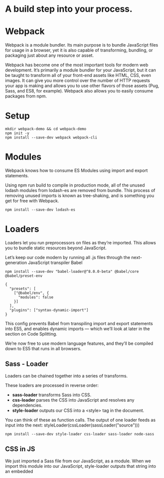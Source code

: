# A build step into your process.

# Webpack
Webpack is a module bundler. Its main purpose is to bundle JavaScript files for usage in a browser, yet it is also capable of transforming, bundling, or packaging just about any resource or asset.

Webpack has become one of the most important tools for modern web development. It’s primarily a module bundler for your JavaScript, but it can be taught to transform all of your front-end assets like HTML, CSS, even images. It can give you more control over the number of HTTP requests your app is making and allows you to use other flavors of those assets (Pug, Sass, and ES8, for example). Webpack also allows you to easily consume packages from npm.

# Setup

```
mkdir webpack-demo && cd webpack-demo
npm init -y
npm install --save-dev webpack webpack-cli
```

# Modules
Webpack knows how to consume ES Modules using import and export statements.

Using npm run build to compile in production mode, all of the unused lodash modules from lodash-es are removed from bundle. This process of removing unused imports is known as tree-shaking, and is something you get for free with Webpack.

```
npm install --save-dev lodash-es
```
# Loaders

Loaders let you run preprocessors on files as they’re imported. This allows you to bundle static resources beyond JavaScript. 

Let’s keep our code modern by running all .js files through the next-generation JavaScript transpiler Babel

```
npm install --save-dev "babel-loader@^8.0.0-beta" @babel/core @babel/preset-env
```

```
{
  "presets": [
    ["@babel/env", {
      "modules": false
    }]
  ],
  "plugins": ["syntax-dynamic-import"]
}
```

This config prevents Babel from transpiling import and export statements into ES5, and enables dynamic imports — which we’ll look at later in the section on Code Splitting.

We’re now free to use modern language features, and they’ll be compiled down to ES5 that runs in all browsers.

## Sass - Loader
Loaders can be chained together into a series of transforms.

These loaders are processed in reverse order:

+ **sass-loader** transforms Sass into CSS.
+ **css-loader**  parses the CSS into JavaScript and resolves any dependencies.
+ **style-loader** outputs our CSS into a &lt;style&gt; tag in the document.

You can think of these as function calls. The output of one loader feeds as input into the next:
	styleLoader(cssLoader(sassLoader("source")))

```
npm install --save-dev style-loader css-loader sass-loader node-sass
```

## CSS in JS
We just imported a Sass file from our JavaScript, as a module.
When we import this module into our JavaScript, style-loader outputs that string into an embedded <style> tag.

## Why would you do such a thing? ##

here are a few reasons to consider:

+ **.** A JavaScript component you may want to include in your project may depend on other assets to function properly (HTML, CSS, Images, SVG). If these can all be bundled together, it’s far easier to import and use.

+ **.** Dead code elimination: When a JS component is no longer imported by your code, the CSS will no longer be imported either. The bundle produced will only ever contain code that does something.

+ **.** CSS Modules: The global namespace of CSS makes it very difficult to be confident that a change to your CSS will not have any side effects. CSS modules change this by making CSS local by default and exposing unique class names that you can reference in your JavaScript.

+ **.** Bring down the number of HTTP requests by bundling/splitting code in clever ways.

# Images - Loader

Handling of images with file-loader

With Webpack, you can optimize this in the case of small images by storing the source of the images as strings inside your JavaScript. By doing this, you preload them and the browser won’t have to fetch them with separate requests later.

```
npm install --save-dev file-loader
```

# Code Splitting

Code splitting is one of the most compelling features of Webpack. This feature allows you to split your code into various bundles which can then be loaded on demand or in parallel. It can be used to achieve smaller bundles and control resource load prioritization which, if used correctly, can have a major impact on load time.

When your app grows, you’ll need to split this up so that the entire codebase isn’t downloaded at the start. A good approach is to use Code Splitting and Lazy Loading to fetch things on demand as the code paths require them.

  button.onclick = () => {
  import(/* webpackChunkName: "chat" */ "./chat").then(chat => {
    chat.init()
  })
}

# Plugins

While loaders operate transforms on single files, plugins operate across larger chunks of code.

Now that we’re bundling our code, external modules and static assets, our bundle will grow — quickly. Plugins are here to help us split our code in clever ways and optimize things for production.

----
# webpack-demo
webpack-demo

How To Use Redis Enterprise Cloud With AWS Lambda
https://www.youtube.com/watch?v=UJHk1cTfs3g

How to deploy your React App to AWS with the Serverless Framework - Full Tutorial with CloudFront
https://www.youtube.com/watch?v=sMZm8HASKlM

Install and Configure Webpack To work with React
https://www.youtube.com/watch?v=9nJ_LgcwUnc

How to deploy binaries and libraries in AWS Lambda | Nodejs
https://www.youtube.com/watch?v=rhY4jVtl0k8

The Serverless Framework with AWS
https://www.youtube.com/playlist?list=PLmexTtcbIn_gP8bpsUsHfv-58KsKPsGEo

How to create MicroService with Aws Lamdba ?
https://www.youtube.com/watch?v=AOn-_yNI1kM

Introduction to TypeScript and AWS lambda functions with TypeScript
https://www.youtube.com/watch?v=BRSVkfetgxQ


Modules
Dependancy Management
Dynamic Loading

	- Modern programming languages
	
How to Build a Serverless Apollo GraphQL Server with AWS Lambda, Webpack and TypeScript
https://itnext.io/how-to-build-a-serverless-apollo-graphql-server-with-aws-lambda-webpack-and-typescript-64a377739208

How to build an Apollo GraphQL server with TypeScript and Webpack Hot Module Replacement
https://medium.com/free-code-camp/build-an-apollo-graphql-server-with-typescript-and-webpack-hot-module-replacement-hmr-3c339d05184f

Create a Serverless GraphQL server using Express, Apollo Server and AWS Lambda
https://www.sovtech.co.za/create-a-serverless-graphql-server-using-express-apollo-server-aws-lambda/

GraphQL Loader for Webpack
https://www.npmjs.com/package/webpack-graphql-loader

"How to build an Apollo GraphQL server with TypeScript and Webpack Hot Module Replacement"
https://codesandbox.io/s/6y8q0n23wz

How I solved and debugged my Webpack issue through trial, error, and a little outside help.
https://www.freecodecamp.org/news/how-to-solve-webpack-problems-the-practical-case-79fb676417f4/

Getting started with ECMAScript6
https://app.pluralsight.com/guides/getting-started-with-ecmascript6

How to Advanced Webpack 5 - Setup Tutorial
https://www.robinwieruch.de/webpack-advanced-setup-tutorial#webpacks-development-and-production-build

Using Babel and Webpack
https://ccoenraets.github.io/es6-tutorial-data/babel-webpack/

Creating a Node Express-Webpack App with Dev and Prod Builds
https://medium.com/@binyamin/creating-a-node-express-webpack-app-with-dev-and-prod-builds-a4962ce51334


Webpack
======

Understanding JavaScript Modules: Bundling & Transpiling
https://www.sitepoint.com/javascript-modules-bundling-transpiling/

How to Webpack 5 with Babel - Setup Tutorial
https://www.robinwieruch.de/webpack-babel-setup-tutorial

How to Advanced Webpack 5 - Setup Tutorial
https://www.robinwieruch.de/webpack-advanced-setup-tutorial#webpacks-development-and-production-build

A Beginner’s Guide to Webpack 4 and Module Bundling
https://www.sitepoint.com/beginners-guide-webpack-module-bundling/

A mostly complete guide to webpack 5 (2020)
https://www.valentinog.com/blog/webpack/

Frontend build config generator
https://createapp.dev/webpack

Webpack’ing your GraphQL Documents
https://www.apollographql.com/blog/webpacking-your-graphql-documents-bf9697ed259b/

Apollo GraphQL: How to Build a Full-stack App with React and Node Js
https://www.freecodecamp.org/news/apollo-graphql-how-to-build-a-full-stack-app-with-react-and-node-js/

React-apollo HOW TO GRAPHQL
https://www.howtographql.com/react-apollo/1-getting-started/

ReactQL  - React 16 · Apollo 2 Webpack 4
https://reactql.org/

Front End Center — Webpack from First Principles
https://www.youtube.com/watch?v=WQue1AN93YU&t=724s

Creating a Node Express-Webpack App with Dev and Prod Builds
https://medium.com/@binyamin/creating-a-node-express-webpack-app-with-dev-and-prod-builds-a4962ce51334

curl https://raw.githubusercontent.com/sitepoint-editors/webpack-demo/master/src/code.png --output src/code.png

Setting up an ES6 Project Using Babel and webpack
https://www.sitepoint.com/es6-babel-webpack/